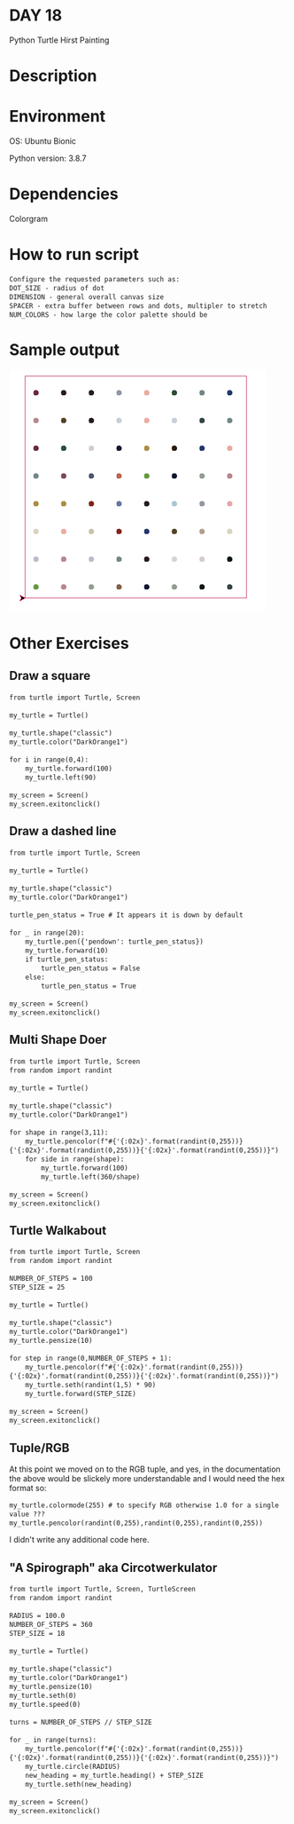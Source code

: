 
# DAY 18

Python Turtle Hirst Painting

# Description

# Environment
OS: Ubuntu Bionic

Python version: 3.8.7

# Dependencies

Colorgram

# How to run script
```
Configure the requested parameters such as:
DOT_SIZE - radius of dot
DIMENSION - general overall canvas size
SPACER - extra buffer between rows and dots, multipler to stretch
NUM_COLORS - how large the color palette should be
```

# Sample output
![Sample of Artwork](https://raw.githubusercontent.com/Its-All-About-the-Journey/100daysofcode/hypermanganate/source_code/day018/dotart.png)

# Other Exercises

## Draw a square
```
from turtle import Turtle, Screen

my_turtle = Turtle()

my_turtle.shape("classic")
my_turtle.color("DarkOrange1")

for i in range(0,4):
    my_turtle.forward(100)
    my_turtle.left(90)

my_screen = Screen()
my_screen.exitonclick()
```

## Draw a dashed line
```
from turtle import Turtle, Screen

my_turtle = Turtle()

my_turtle.shape("classic")
my_turtle.color("DarkOrange1")

turtle_pen_status = True # It appears it is down by default

for _ in range(20):
    my_turtle.pen({'pendown': turtle_pen_status})
    my_turtle.forward(10)
    if turtle_pen_status:
        turtle_pen_status = False
    else:
        turtle_pen_status = True

my_screen = Screen()
my_screen.exitonclick()
```

## Multi Shape Doer

```
from turtle import Turtle, Screen
from random import randint

my_turtle = Turtle()

my_turtle.shape("classic")
my_turtle.color("DarkOrange1")

for shape in range(3,11):
    my_turtle.pencolor(f"#{'{:02x}'.format(randint(0,255))}{'{:02x}'.format(randint(0,255))}{'{:02x}'.format(randint(0,255))}")
    for side in range(shape):
        my_turtle.forward(100)
        my_turtle.left(360/shape)

my_screen = Screen()
my_screen.exitonclick()
```

## Turtle Walkabout

```
from turtle import Turtle, Screen
from random import randint

NUMBER_OF_STEPS = 100
STEP_SIZE = 25

my_turtle = Turtle()

my_turtle.shape("classic")
my_turtle.color("DarkOrange1")
my_turtle.pensize(10)

for step in range(0,NUMBER_OF_STEPS + 1):
    my_turtle.pencolor(f"#{'{:02x}'.format(randint(0,255))}{'{:02x}'.format(randint(0,255))}{'{:02x}'.format(randint(0,255))}")
    my_turtle.seth(randint(1,5) * 90)
    my_turtle.forward(STEP_SIZE)

my_screen = Screen()
my_screen.exitonclick()
```

## Tuple/RGB

At this point we moved on to the RGB tuple, and yes, in the documentation the above would be slickely more understandable and I would need the hex format so:
```
my_turtle.colormode(255) # to specify RGB otherwise 1.0 for a single value ???
my_turtle.pencolor(randint(0,255),randint(0,255),randint(0,255))
```

I didn't write any additional code here.

## "A Spirograph" aka Circotwerkulator

```
from turtle import Turtle, Screen, TurtleScreen
from random import randint

RADIUS = 100.0
NUMBER_OF_STEPS = 360
STEP_SIZE = 18

my_turtle = Turtle()

my_turtle.shape("classic")
my_turtle.color("DarkOrange1")
my_turtle.pensize(10)
my_turtle.seth(0)
my_turtle.speed(0)

turns = NUMBER_OF_STEPS // STEP_SIZE

for _ in range(turns):
    my_turtle.pencolor(f"#{'{:02x}'.format(randint(0,255))}{'{:02x}'.format(randint(0,255))}{'{:02x}'.format(randint(0,255))}")
    my_turtle.circle(RADIUS)
    new_heading = my_turtle.heading() + STEP_SIZE
    my_turtle.seth(new_heading)
    
my_screen = Screen()
my_screen.exitonclick()
```